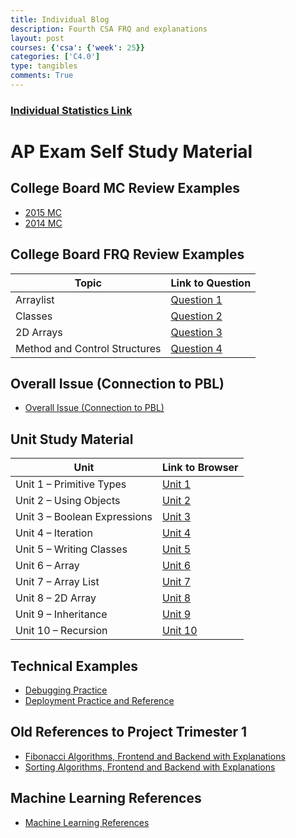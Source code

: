 ```yaml
---
title: Individual Blog
description: Fourth CSA FRQ and explanations
layout: post
courses: {'csa': {'week': 25}}
categories: ['C4.0']
type: tangibles
comments: True
---
```


### [Individual Statistics Link](https://github.com/Pitsco)

# AP Exam Self Study Material

## College Board MC Review Examples

- [2015 MC](https://pitsco.github.io/personal/c4.0/2023/12/22/CB-2015-quiz-notes.html)
- [2014 MC](https://pitsco.github.io/personal/c4.0/2023/11/05/CollegeBoard-Practice-Test.html)

## College Board FRQ Review Examples

| Topic                               | Link to Question                                                                 |
|-------------------------------------|---------------------------------------------------------------------------------|
| Arraylist                           | [Question 1](https://pitsco.github.io/personal/c4.0/2024/02/19/CSA-FRQ-Q1.html)  |
| Classes                             | [Question 2](https://pitsco.github.io/personal/c4.0/2024/02/23/CSA-FRQ-Q2.html)  |
| 2D Arrays                           | [Question 3](https://pitsco.github.io/personal/c4.0/2024/02/24/CSA-FRQ-Q3.html)  |
| Method and Control Structures       | [Question 4](https://pitsco.github.io/personal/c4.0/2024/02/25/CSA-FRQ-Q4.html)  |

## Overall Issue (Connection to PBL)

- [Overall Issue (Connection to PBL)](https://github.com/Pitsco/personal/issues/6)

## Unit Study Material

| Unit                               | Link to Browser                                                                   |
|------------------------------------|------------------------------------------------------------------------------------|
| Unit 1 – Primitive Types           | [Unit 1](https://pitsco.github.io/personal/c4.0/2024/04/21/Unit-1-Study.html)      |
| Unit 2 – Using Objects             | [Unit 2](https://pitsco.github.io/personal/c4.0/2024/04/21/Unit-1-Study.html)      |
| Unit 3 – Boolean Expressions       | [Unit 3](https://pitsco.github.io/personal/c4.0/2024/04/21/Unit-1-Study.html)      |
| Unit 4 – Iteration                 | [Unit 4](https://pitsco.github.io/personal/c4.0/2024/04/21/Unit-1-Study.html)      |
| Unit 5 – Writing Classes           | [Unit 5](https://pitsco.github.io/personal/c4.0/2024/04/21/Unit-1-Study.html)      |
| Unit 6 – Array                     | [Unit 6](https://pitsco.github.io/personal/c4.0/2024/04/21/Unit-1-Study.html)      |
| Unit 7 – Array List                | [Unit 7](https://pitsco.github.io/personal/c4.0/2024/04/21/Unit-1-Study.html)      |
| Unit 8 – 2D Array                  | [Unit 8](https://pitsco.github.io/personal/c4.0/2024/04/21/Unit-1-Study.html)      |
| Unit 9 – Inheritance               | [Unit 9](https://pitsco.github.io/personal/c4.0/2024/04/21/Unit-1-Study.html)      |
| Unit 10 – Recursion                | [Unit 10](https://pitsco.github.io/personal/c4.0/2024/04/21/Unit-1-Study.html)     |

## Technical Examples

- [Debugging Practice](https://github.com/Pitsco/personal/issues/7)
- [Deployment Practice and Reference](https://github.com/Pitsco/personal/issues/5)

## Old References to Project Trimester 1

- [Fibonacci Algorithms, Frontend and Backend with Explanations](https://pitsco.github.io/personal/2023/12/10/Fibonacci_Algorithm_Blog.html)
- [Sorting Algorithms, Frontend and Backend with Explanations](https://pitsco.github.io/personal/2023/12/10/Sorting-Algorithm-Blog.html)

## Machine Learning References

- [Machine Learning References](https://github.com/Pitsco/personal/issues/8)

